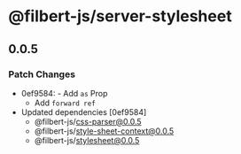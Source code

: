 # @filbert-js/server-stylesheet

## 0.0.5

### Patch Changes

- 0ef9584: - Add `as` Prop
  - Add `forward ref`
- Updated dependencies [0ef9584]
  - @filbert-js/css-parser@0.0.5
  - @filbert-js/style-sheet-context@0.0.5
  - @filbert-js/stylesheet@0.0.5
